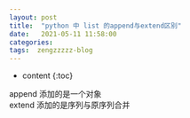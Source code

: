 ```yaml
---
layout: post
title:  "python 中 list 的append与extend区别"
date:   2021-05-11 11:58:00
categories: 
tags:  zengzzzzz-blog
---
```


* content
{:toc}

append 添加的是一个对象  
extend 添加的是序列与原序列合并
